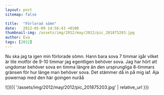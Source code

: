 ```yaml
---
layout: post
sitemap: false

title:  "Förlorad sömn"
date:   2012-05-09 14:56:43 +0100
thumbnail-img: /assets/img/2012/may/2012/pic_201875203.jpg
author: Eva
tags: [2012]
---
```


Nu ska jag ta igen min förlorade sömn. Hann bara sova 7 timmar igår vilket är lite motför de 9-10 timmar jag egentligen behöver sova. Jag har hört att ungdomar behöver sova en timma längre än den ursprungliga 8-timmars gränsen för hur länge man behöver sova. Det stämmer då in på mig iaf. Aja powernap med den här goingen nuråå

![]({{ '/assets/img/2012/may/2012/pic_201875203.jpg'  | relative_url }})

